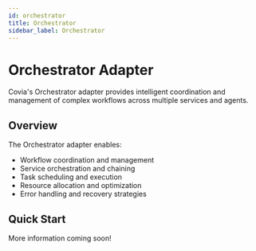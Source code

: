 ```yaml
---
id: orchestrator
title: Orchestrator
sidebar_label: Orchestrator
---
```


# Orchestrator Adapter

Covia's Orchestrator adapter provides intelligent coordination and management of complex workflows across multiple services and agents.

## Overview

The Orchestrator adapter enables:

- Workflow coordination and management
- Service orchestration and chaining
- Task scheduling and execution
- Resource allocation and optimization
- Error handling and recovery strategies

## Quick Start

More information coming soon!
